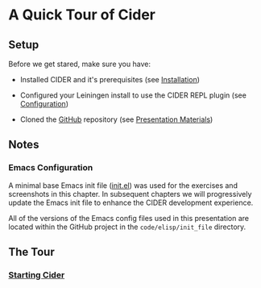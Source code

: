 # A Quick Tour of Cider

## Setup

Before we get stared, make sure you have:

* Installed CIDER and it's prerequisites (see [Installation](../../Installation/README.md))
    
*  Configured your Leiningen install to use the CIDER REPL plugin (see [Configuration](../../Configuration/README.md))

* Cloned the [GitHub](https://github.com/tbellisiv/clojure-emacs-cider-intro) repository (see [Presentation Materials](../../Presentation_Materials/README.md))

## Notes

### Emacs Configuration

A minimal base Emacs init file ([init.el](../../../code/elisp/init_file/00_base/init.el)) was used for the exercises and screenshots in this chapter. In subsequent chapters we will progressively update the Emacs init file to enhance the CIDER development experience.

All of the versions of the Emacs config files used in this presentation are located within the GitHub project in the ```code/elisp/init_file``` directory.

## The Tour

### [Starting Cider](../docs/Tour_de_Cider/Starting.md)








